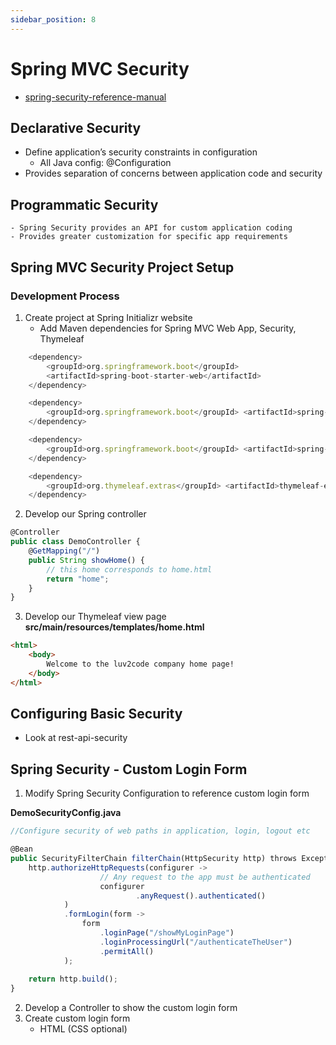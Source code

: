 ```yaml
---
sidebar_position: 8
---
```


# Spring MVC Security

- [spring-security-reference-manual](http://www.luv2code.com/spring-security-reference-manual)

## Declarative Security

- Define application’s security constraints in configuration 
    - All Java config: @Configuration
- Provides separation of concerns between application code and security

## Programmatic Security
    - Spring Security provides an API for custom application coding
    - Provides greater customization for specific app requirements

## Spring MVC Security Project Setup

### Development Process

1. Create project at Spring Initializr website
    - Add Maven dependencies for Spring MVC Web App, Security, Thymeleaf
```js
    <dependency>
        <groupId>org.springframework.boot</groupId>
        <artifactId>spring-boot-starter-web</artifactId> 
    </dependency>

    <dependency>
        <groupId>org.springframework.boot</groupId> <artifactId>spring-boot-starter-thymeleaf</artifactId>
    </dependency>

    <dependency> 
        <groupId>org.springframework.boot</groupId> <artifactId>spring-boot-starter-security</artifactId>
    </dependency>

    <dependency>
        <groupId>org.thymeleaf.extras</groupId> <artifactId>thymeleaf-extras-springsecurity6</artifactId>
    </dependency>
```

2. Develop our Spring controller
```js
@Controller
public class DemoController {
    @GetMapping("/")
    public String showHome() {
        // this home corresponds to home.html
        return "home"; 
    }
}
```

3. Develop our Thymeleaf view page
**src/main/resources/templates/home.html**

```html
<html> 
    <body>
        Welcome to the luv2code company home page!
    </body>
</html>
```

## Configuring Basic Security

- Look at rest-api-security

## Spring Security - Custom Login Form

1. Modify Spring Security Configuration to reference custom login form

**DemoSecurityConfig.java**

```js
//Configure security of web paths in application, login, logout etc

@Bean
public SecurityFilterChain filterChain(HttpSecurity http) throws Exception {
    http.authorizeHttpRequests(configurer ->
                    // Any request to the app must be authenticated
                    configurer
                            .anyRequest().authenticated()
            )
            .formLogin(form ->
                form
                    .loginPage("/showMyLoginPage")
                    .loginProcessingUrl("/authenticateTheUser")
                    .permitAll()
            );
            
    return http.build();
}

```

2. Develop a Controller to show the custom login form
3. Create custom login form
    - HTML (CSS optional)